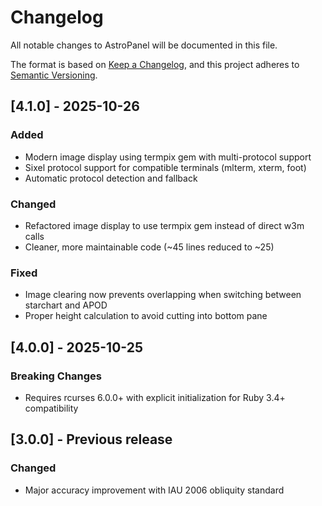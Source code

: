 # Changelog

All notable changes to AstroPanel will be documented in this file.

The format is based on [Keep a Changelog](https://keepachangelog.com/en/1.0.0/),
and this project adheres to [Semantic Versioning](https://semver.org/spec/v2.0.0.html).

## [4.1.0] - 2025-10-26

### Added
- Modern image display using termpix gem with multi-protocol support
- Sixel protocol support for compatible terminals (mlterm, xterm, foot)
- Automatic protocol detection and fallback

### Changed
- Refactored image display to use termpix gem instead of direct w3m calls
- Cleaner, more maintainable code (~45 lines reduced to ~25)

### Fixed
- Image clearing now prevents overlapping when switching between starchart and APOD
- Proper height calculation to avoid cutting into bottom pane

## [4.0.0] - 2025-10-25

### Breaking Changes
- Requires rcurses 6.0.0+ with explicit initialization for Ruby 3.4+ compatibility

## [3.0.0] - Previous release

### Changed
- Major accuracy improvement with IAU 2006 obliquity standard
